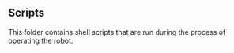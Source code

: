 ## Scripts

This folder contains shell scripts that are run during the process of operating the robot.
